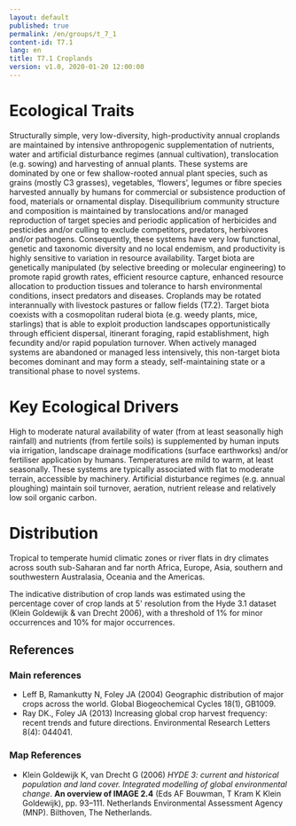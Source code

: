 ```yaml
---
layout: default
published: true
permalink: /en/groups/t_7_1
content-id: T7.1
lang: en
title: T7.1 Croplands
version: v1.0, 2020-01-20 12:00:00
---
```


# Ecological Traits
 
Structurally simple, very low-diversity, high-productivity annual croplands are maintained by intensive anthropogenic supplementation of nutrients, water and artificial disturbance regimes (annual cultivation), translocation (e.g. sowing) and harvesting of annual plants. These systems are dominated by one or few shallow-rooted annual plant species, such as grains (mostly C3 grasses), vegetables, ‘flowers’, legumes or fibre species harvested annually by humans for commercial or subsistence production of food, materials or ornamental display. Disequilibrium community structure and composition is maintained by translocations and/or managed reproduction of target species and periodic application of herbicides and pesticides and/or culling to exclude competitors, predators, herbivores and/or pathogens. Consequently, these systems have very low functional, genetic and taxonomic diversity and no local endemism, and productivity is highly sensitive to variation in resource availability. Target biota are genetically manipulated (by selective breeding or molecular engineering) to promote rapid growth rates, efficient resource capture, enhanced resource allocation to production tissues and tolerance to harsh environmental conditions, insect predators and diseases. Croplands may be rotated interannually with livestock pastures or fallow fields (T7.2). Target biota coexists with a cosmopolitan ruderal biota (e.g. weedy plants, mice, starlings) that is able to exploit production landscapes opportunistically through efficient dispersal, itinerant foraging, rapid establishment, high fecundity and/or rapid population turnover. When actively managed systems are abandoned or managed less intensively, this non-target biota becomes dominant and may form a steady, self-maintaining state or a transitional phase to novel systems.
 
# Key Ecological Drivers
 
High to moderate natural availability of water (from at least seasonally high rainfall) and nutrients (from fertile soils) is supplemented by human inputs via irrigation, landscape drainage modifications (surface earthworks) and/or fertiliser application by humans. Temperatures are mild to warm, at least seasonally. These systems are typically associated with flat to moderate terrain, accessible by machinery. Artificial disturbance regimes (e.g. annual ploughing) maintain soil turnover, aeration, nutrient release and relatively low soil organic carbon.
 
# Distribution
 
Tropical to temperate humid climatic zones or river flats in dry climates across south sub-Saharan and far north Africa, Europe, Asia, southern and southwestern Australasia, Oceania and the Americas.

The indicative distribution of crop lands was estimated using the percentage cover of crop lands at 5' resolution from the Hyde 3.1 dataset (Klein Goldewijk & van Drecht 2006), with a threshold of 1% for minor occurrences and 10% for major occurrences. 

## References

### Main references
* Leff B, Ramankutty N, Foley JA (2004) Geographic distribution of major crops across the world. Global Biogeochemical Cycles 18(1), GB1009.
* Ray DK., Foley JA (2013) Increasing global crop harvest frequency: recent trends and future directions. Environmental Research Letters 8(4): 044041.

### Map References
* Klein Goldewijk K, van Drecht G (2006) *HYDE 3: current and historical population and land cover. Integrated modelling of global environmental change*. **An overview of IMAGE 2.4** (Eds AF Bouwman, T Kram K Klein Goldewijk), pp. 93–111. Netherlands Environmental Assessment Agency (MNP). Bilthoven, The Netherlands.
